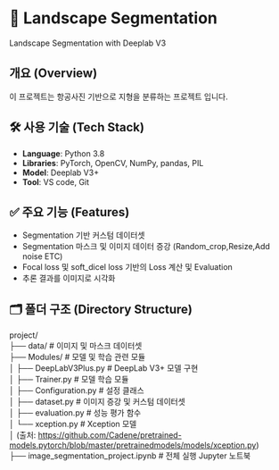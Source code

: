 # 📌 Landscape Segmentation 
Landscape Segmentation with Deeplab V3

## 개요 (Overview)
이 프로젝트는 항공사진 기반으로 지형을 분류하는 프로젝트 입니다. 

## 🛠 사용 기술 (Tech Stack)
- **Language**: Python 3.8
- **Libraries**: PyTorch, OpenCV, NumPy, pandas, PIL
- **Model**: Deeplab V3+ 
- **Tool**: VS code, Git 

## ✅ 주요 기능 (Features)
- Segmentation 기반 커스텀 데이터셋
- Segmentation 마스크 및 이미지 데이터 증강 (Random_crop,Resize,Add noise ETC)
- Focal loss 및 soft_dicel loss 기반의 Loss 계산 및 Evaluation
- 추론 결과를 이미지로 시각화

## 🗂 폴더 구조 (Directory Structure)
project/  
├── data/                            # 이미지 및 마스크 데이터셋  
├── Modules/                         # 모델 및 학습 관련 모듈  
│   ├── DeepLabV3Plus.py             # DeepLab V3+ 모델 구현  
│   ├── Trainer.py                   # 모델 학습 모듈  
│   ├── Configuration.py             # 설정 클래스  
│   ├── dataset.py                   # 이미지 증강 및 커스텀 데이터셋  
│   ├── evaluation.py                # 성능 평가 함수  
│   └── xception.py                  # Xception 모델  
│                                     (출처: https://github.com/Cadene/pretrained-models.pytorch/blob/master/pretrainedmodels/models/xception.py)  
├── image_segmentation_project.ipynb # 전체 실행 Jupyter 노트북  

